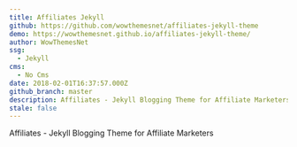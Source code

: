 ```yaml
---
title: Affiliates Jekyll
github: https://github.com/wowthemesnet/affiliates-jekyll-theme
demo: https://wowthemesnet.github.io/affiliates-jekyll-theme/
author: WowThemesNet
ssg:
  - Jekyll
cms:
  - No Cms
date: 2018-02-01T16:37:57.000Z
github_branch: master
description: Affiliates - Jekyll Blogging Theme for Affiliate Marketers
stale: false
---
```


Affiliates - Jekyll Blogging Theme for Affiliate Marketers

